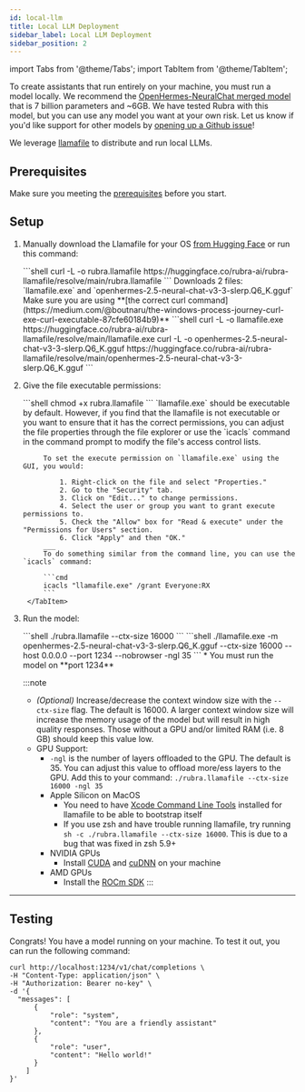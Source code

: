 ```yaml
---
id: local-llm
title: Local LLM Deployment
sidebar_label: Local LLM Deployment
sidebar_position: 2
---
```

import Tabs from '@theme/Tabs';
import TabItem from '@theme/TabItem';

To create assistants that run entirely on your machine, you must run a model locally. We recommend the [OpenHermes-NeuralChat merged model](https://huggingface.co/Weyaxi/OpenHermes-2.5-neural-chat-v3-3-Slerp) that is 7 billion parameters and ~6GB. We have tested Rubra with this model, but you can use any model you want at your own risk. Let us know if you'd like support for other models by [opening up a Github issue](https://github.com/rubra-ai/rubra/issues/new)!

We leverage [llamafile](https://github.com/Mozilla-Ocho/llamafile) to distribute and run local LLMs.

## Prerequisites

Make sure you meeting the [prerequisites](./prerequisites) before you start.

## Setup
1. Manually download the Llamafile for your OS [from Hugging Face](https://huggingface.co/rubra-ai/rubra-llamafile/tree/main) or run this command:

    <Tabs groupId="operating-systems">
        <TabItem value="mac" label="macOS + Linux">
            ```shell
            curl -L -o rubra.llamafile https://huggingface.co/rubra-ai/rubra-llamafile/resolve/main/rubra.llamafile
            ```
        </TabItem>
        <TabItem value="win" label="Windows">
            Downloads 2 files: `llamafile.exe` and `openhermes-2.5-neural-chat-v3-3-slerp.Q6_K.gguf`
            Make sure you are using **[the correct curl command](https://medium.com/@boutnaru/the-windows-process-journey-curl-exe-curl-executable-87cfe60184b9)**
            ```shell
            curl -L -o llamafile.exe https://huggingface.co/rubra-ai/rubra-llamafile/resolve/main/llamafile.exe
            curl -L -o openhermes-2.5-neural-chat-v3-3-slerp.Q6_K.gguf https://huggingface.co/rubra-ai/rubra-llamafile/resolve/main/openhermes-2.5-neural-chat-v3-3-slerp.Q6_K.gguf
            ```
        </TabItem>
    </Tabs>


2. Give the file executable permissions:

    <Tabs groupId="operating-systems">
        <TabItem value="mac" label="macOS + Linux">
            ```shell
            chmod +x rubra.llamafile
            ```
        </TabItem>
        <TabItem value="win" label="Windows">
            `llamafile.exe` should be executable by default. However, if you find that the llamafile is not executable or you want to ensure that it has the correct permissions, you can adjust the file properties through the file explorer or use the `icacls` command in the command prompt to modify the file's access control lists.

            To set the execute permission on `llamafile.exe` using the GUI, you would:

                1. Right-click on the file and select "Properties."
                2. Go to the "Security" tab.
                3. Click on "Edit..." to change permissions.
                4. Select the user or group you want to grant execute permissions to.
                5. Check the "Allow" box for "Read & execute" under the "Permissions for Users" section.
                6. Click "Apply" and then "OK."
            ___
            To do something similar from the command line, you can use the `icacls` command:

            ```cmd
            icacls "llamafile.exe" /grant Everyone:RX
            ```
        </TabItem>
    </Tabs>

3. Run the model:
    
    <Tabs groupId="operating-systems">
        <TabItem value="mac" label="macOS + Linux">
            ```shell
            ./rubra.llamafile --ctx-size 16000
            ```
        </TabItem>
        <TabItem value="win" label="Windows">
            ```shell
            ./llamafile.exe -m openhermes-2.5-neural-chat-v3-3-slerp.Q6_K.gguf --ctx-size 16000 --host 0.0.0.0 --port 1234 --nobrowser -ngl 35
            ```
            * You must run the model on **port 1234**
        </TabItem>
    </Tabs>

    :::note
    * *(Optional)* Increase/decrease the context window size with the `--ctx-size` flag. The default is 16000. A larger context window size will increase the memory usage of the model but will result in high quality responses. Those without a GPU and/or limited RAM (i.e. 8 GB) should keep this value low.
    * GPU Support:
      * `-ngl` is the number of layers offloaded to the GPU. The default is 35. You can adjust this value to offload more/ess layers to the GPU. Add this to your command: `./rubra.llamafile --ctx-size 16000 -ngl 35`
      * Apple Silicon on MacOS
        * You need to have [Xcode Command Line Tools](https://mac.install.guide/commandlinetools/index.html) installed for llamafile to be able to bootstrap itself
        * If you use zsh and have trouble running llamafile, try running `sh -c ./rubra.llamafile --ctx-size 16000`. This is due to a bug that was fixed in zsh 5.9+
      * NVIDIA GPUs
        * Install [CUDA](https://developer.nvidia.com/cuda-downloads) and [cuDNN](https://developer.nvidia.com/cudnn) on your machine
      * AMD GPUs
        * Install the [ROCm SDK](https://rocm.docs.amd.com/en/latest/)
    :::

___

## Testing

Congrats! You have a model running on your machine. To test it out, you can run the following command:

```shell
curl http://localhost:1234/v1/chat/completions \
-H "Content-Type: application/json" \
-H "Authorization: Bearer no-key" \
-d '{
  "messages": [
      {
          "role": "system",
          "content": "You are a friendly assistant"
      },
      {
          "role": "user",
          "content": "Hello world!"
      }
    ]
}'
```
